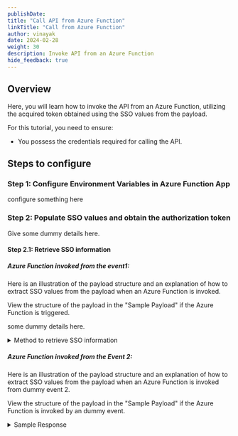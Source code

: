 ```yaml
---
publishDate:
title: "Call API from Azure Function"
linkTitle: "Call from Azure Function"
author: vinayak
date: 2024-02-28
weight: 30
description: Invoke API from an Azure Function
hide_feedback: true
---
```




## Overview

Here, you will learn how to invoke the API from an Azure Function, utilizing the acquired token obtained using the SSO values from the payload.

For this tutorial, you need to ensure:

- You possess the credentials required for calling the API.


## Steps to configure

### Step 1: Configure Environment Variables in Azure Function App

configure something here

### Step 2: Populate SSO values and obtain the authorization token

Give some dummy details here.

#### Step 2.1: Retrieve SSO information

##### Azure Function invoked from the event1:

Here is an illustration of the payload structure and an explanation of how to extract SSO values from the payload when an Azure Function is invoked.

View the structure of the payload in the "Sample Payload" if the Azure Function is triggered.

some dummy details here.
<details>
<summary>Method to retrieve SSO information</summary>

```csharp
private static SSOInfo GetSSOValues(dynamic data)
{
    //retrieve the value from the global variable ApiConfidentialClientSecretKey in the app
    

    return ssoInfo;
}

public class SSOInfo
{
   //...................

}
```

</details>

##### Azure Function invoked from the Event 2:

Here is an illustration of the payload structure and an explanation of how to extract SSO values from the payload when an Azure Function is invoked from dummy event 2.

View the structure of the payload in the "Sample Payload" if the Azure Function is invoked by an dummy event.

<details>
<summary>Sample Response</summary>
{{< readfile file="json/employee.json" code="true" lang="json" >}}
</details>
